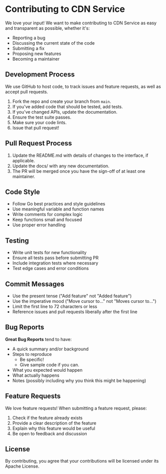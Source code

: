 # Contributing to CDN Service

We love your input! We want to make contributing to CDN Service as easy and transparent as possible, whether it's:

- Reporting a bug
- Discussing the current state of the code
- Submitting a fix
- Proposing new features
- Becoming a maintainer

## Development Process

We use GitHub to host code, to track issues and feature requests, as well as accept pull requests.

1. Fork the repo and create your branch from `main`.
2. If you've added code that should be tested, add tests.
3. If you've changed APIs, update the documentation.
4. Ensure the test suite passes.
5. Make sure your code lints.
6. Issue that pull request!

## Pull Request Process

1. Update the README.md with details of changes to the interface, if applicable.
2. Update the docs/ with any new documentation.
3. The PR will be merged once you have the sign-off of at least one maintainer.

## Code Style

- Follow Go best practices and style guidelines
- Use meaningful variable and function names
- Write comments for complex logic
- Keep functions small and focused
- Use proper error handling

## Testing

- Write unit tests for new functionality
- Ensure all tests pass before submitting PR
- Include integration tests where necessary
- Test edge cases and error conditions

## Commit Messages

- Use the present tense ("Add feature" not "Added feature")
- Use the imperative mood ("Move cursor to..." not "Moves cursor to...")
- Limit the first line to 72 characters or less
- Reference issues and pull requests liberally after the first line

## Bug Reports

**Great Bug Reports** tend to have:

- A quick summary and/or background
- Steps to reproduce
  - Be specific!
  - Give sample code if you can.
- What you expected would happen
- What actually happens
- Notes (possibly including why you think this might be happening)

## Feature Requests

We love feature requests! When submitting a feature request, please:

1. Check if the feature already exists
2. Provide a clear description of the feature
3. Explain why this feature would be useful
4. Be open to feedback and discussion

## License

By contributing, you agree that your contributions will be licensed under its Apache License.
